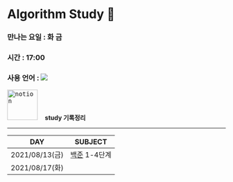 # Algorithm Study 📖

### 만나는 요일 : 화 금
### 시간 : 17:00
### 사용 언어 : <img src="https://img.shields.io/badge/Python-3766AB?style=square&logo=Python&logoColor=white"/></a>

[<kbd><img width="70" alt="notion" src="https://user-images.githubusercontent.com/50203674/129452677-0a54ea58-17ad-4769-8814-aa6b1f663888.png"></kbd>](https://pastoral-kryptops-7c4.notion.site/algo-study-d8312444e6524cbfa960e7fc0b0f20cb)  **ㅤstudy 기록정리**

---

| DAY | SUBJECT |
| :--: | :--: |
| 2021/08/13(금) | [백준](https://www.acmicpc.net/step) 1-4단계 |
| 2021/08/17(화) | |
